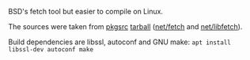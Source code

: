 BSD's fetch tool but easier to compile on Linux.

The sources were taken from [pkgsrc][def1] [tarball][def2] ([net/fetch][def3] and [net/libfetch][def4]).

Build dependencies are libssl, autoconf and GNU make: `apt install libssl-dev autoconf make`

[def1]: https://www.pkgsrc.org/
[def2]: https://cdn.netbsd.org/pub/pkgsrc/current/pkgsrc.tar.xz
[def3]: https://www.pkgsrc.se/net/fetch
[def4]: https://www.pkgsrc.se/net/libfetch
[def5]: https://www.pkgsrc.se/pkgtools/libnbcompat
